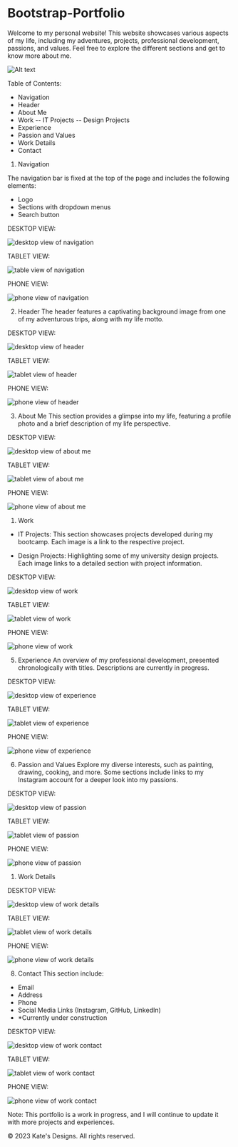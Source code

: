 # Bootstrap-Portfolio

Welcome to my personal website! This website showcases various aspects of my life, including my adventures, projects, professional development, passions, and values. Feel free to explore the different sections and get to know more about me.


![Alt text](image.png)

Table of Contents:

- Navigation
- Header
- About Me
- Work
--  IT Projects
--  Design Projects
- Experience
- Passion and Values
- Work Details
- Contact

1. Navigation

The navigation bar is fixed at the top of the page and includes the following elements:

- Logo
- Sections with dropdown menus
- Search button
  
DESKTOP VIEW:

![desktop view of navigation](./assets/readme%20photos/image-1.png)

TABLET VIEW:

![table view of navigation](./assets/readme%20photos/image-9.png)

PHONE VIEW:

![phone view of navigation](./assets/readme%20photos/image-17.png)

2. Header
The header features a captivating background image from one of my adventurous trips, along with my life motto.

DESKTOP VIEW:

![desktop view of header](./assets/readme%20photos/image-2.png)

TABLET VIEW:

![tablet view of header](./assets/readme%20photos/image-10.png)

PHONE VIEW:

![phone view of header](./assets/readme%20photos/image-18.png)

3. About Me
This section provides a glimpse into my life, featuring a profile photo and a brief description of my life perspective.

DESKTOP VIEW:

![desktop view of about me](./assets/readme%20photos/image-3.png)

TABLET VIEW:

![tablet view of about me](./assets/readme%20photos/image-11.png)

PHONE VIEW:

![phone view of about me](./assets/readme%20photos/image-19.png)

1. Work
- IT Projects: 
  This section showcases projects developed during my bootcamp. Each image is a link to the respective project.

- Design Projects: 
  Highlighting some of my university design projects. Each image links to a detailed section with project information.


DESKTOP VIEW:

![desktop view of work](./assets/readme%20photos/image-4.png)

TABLET VIEW:

![tablet view of work](./assets/readme%20photos/image-12.png)

PHONE VIEW:

![phone view of work](./assets/readme%20photos/image-20.png)

5. Experience
An overview of my professional development, presented chronologically with titles. Descriptions are currently in progress.

DESKTOP VIEW:

![desktop view of experience](./assets/readme%20photos/image-5.png)

TABLET VIEW:

![tablet view of experience](./assets/readme%20photos/image-13.png)

PHONE VIEW:

![phone view of experience](./assets/readme%20photos/image-21.png)

6. Passion and Values
Explore my diverse interests, such as painting, drawing, cooking, and more. Some sections include links to my Instagram account for a deeper look into my passions.

DESKTOP VIEW:

![desktop view of passion](./assets/readme%20photos/image-6.png)

TABLET VIEW:

![tablet view of passion](./assets/readme%20photos/image-14.png)

PHONE VIEW:

![phone view of passion](./assets/readme%20photos/image-22.png)

1. Work Details

DESKTOP VIEW:

![desktop view of work details](./assets/readme%20photos/image-7.png)

TABLET VIEW:

![tablet view of work details](./assets/readme%20photos/image-15.png)

PHONE VIEW:

![phone view of work details](./assets/readme%20photos/image-23.png)

8. Contact
This section include:
-  Email
-  Address
-  Phone
-  Social Media Links (Instagram, GitHub, LinkedIn)
- *Currently under construction


DESKTOP VIEW:

![desktop view of work contact](./assets/readme%20photos/image-8.png)

TABLET VIEW:

![tablet view of work contact](./assets/readme%20photos/image-16.png)

PHONE VIEW:

![phone view of work contact](./assets/readme%20photos/image-24.png)

Note: This portfolio is a work in progress, and I will continue to update it with more projects and experiences.

© 2023 Kate's Designs. All rights reserved.


